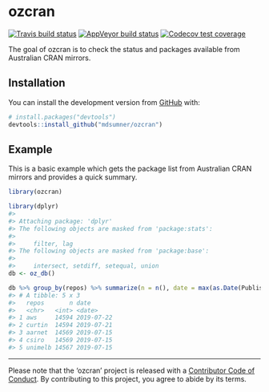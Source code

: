 
<!-- README.md is generated from README.Rmd. Please edit that file -->

# ozcran

<!-- badges: start -->

[![Travis build
status](https://travis-ci.org/mdsumner/ozcran.svg?branch=master)](https://travis-ci.org/mdsumner/ozcran)
[![AppVeyor build
status](https://ci.appveyor.com/api/projects/status/github/mdsumner/ozcran?branch=master&svg=true)](https://ci.appveyor.com/project/mdsumner/ozcran)
[![Codecov test
coverage](https://codecov.io/gh/mdsumner/ozcran/branch/master/graph/badge.svg)](https://codecov.io/gh/mdsumner/ozcran?branch=master)
<!-- badges: end -->

The goal of ozcran is to check the status and packages available from
Australian CRAN mirrors.

## Installation

You can install the development version from
[GitHub](https://github.com/) with:

``` r
# install.packages("devtools")
devtools::install_github("mdsumner/ozcran")
```

## Example

This is a basic example which gets the package list from Australian CRAN
mirrors and provides a quick summary.

``` r
library(ozcran)

library(dplyr)
#> 
#> Attaching package: 'dplyr'
#> The following objects are masked from 'package:stats':
#> 
#>     filter, lag
#> The following objects are masked from 'package:base':
#> 
#>     intersect, setdiff, setequal, union
db <- oz_db() 

db %>% group_by(repos) %>% summarize(n = n(), date = max(as.Date(Published), na.rm = TRUE)) %>% arrange(desc(date))
#> # A tibble: 5 x 3
#>   repos       n date      
#>   <chr>   <int> <date>    
#> 1 aws     14594 2019-07-22
#> 2 curtin  14594 2019-07-21
#> 3 aarnet  14569 2019-07-15
#> 4 csiro   14569 2019-07-15
#> 5 unimelb 14567 2019-07-15
```

-----

Please note that the ‘ozcran’ project is released with a [Contributor
Code of Conduct](https://CODE_OF_CONDUCT.md). By contributing to this
project, you agree to abide by its terms.
